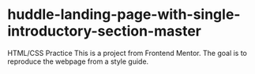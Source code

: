 # huddle-landing-page-with-single-introductory-section-master
 HTML/CSS Practice
This is a project from Frontend Mentor.
The goal is to reproduce the webpage from a style guide.
